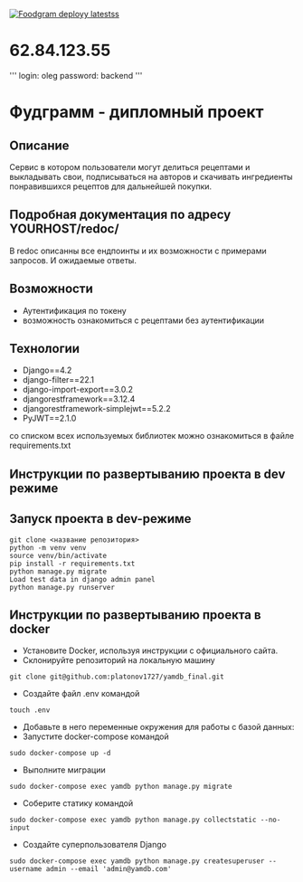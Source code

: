 [![Foodgram deployy latestss](https://github.com/platonov1727/foodgram-project-react/actions/workflows/django.yml/badge.svg)](https://github.com/platonov1727/foodgram-project-react/actions/workflows/django.yml)

# 62.84.123.55

'''
login: oleg
password: backend
'''

# Фудграмм - дипломный проект

## Описание

Сервис в котором пользователи могут делиться рецептами и выкладывать свои, подписываться на авторов и скачивать ингредиенты понравившихся рецептов для дальнейшей покупки.

## Подробная документация по адресу YOURHOST/redoc/

В redoc описанны все ендпоинты и их возможности с примерами запросов. И ожидаемые ответы.

## Возможности

- Аутентификация по токену
- возможность ознакомиться с рецептами без аутентификации

## Технологии

- Django==4.2
- django-filter==22.1
- django-import-export==3.0.2
- djangorestframework==3.12.4
- djangorestframework-simplejwt==5.2.2
- PyJWT==2.1.0

со списком всех используемых библиотек можно ознакомиться в файлe requirements.txt

## Инструкции по развертыванию проекта в dev режиме

## Запуск проекта в dev-режиме

```code
git clone <название репозитория>
python -m venv venv
source venv/bin/activate
pip install -r requirements.txt
python manage.py migrate
Load test data in django admin panel
python manage.py runserver
```

## Инструкции по развертыванию проекта в docker

- Установите Docker, используя инструкции с официального сайта.
- Склонируйте репозиторий на локальную машину

```code
git clone git@github.com:platonov1727/yamdb_final.git
```

- Создайте файл .env командой

```code
touch .env
```

- Добавьте в него переменные окружения для работы с базой данных:
- Запустите docker-compose командой

```code
sudo docker-compose up -d
```

- Выполните миграции

```code
sudo docker-compose exec yamdb python manage.py migrate
```

- Соберите статику командой

```code
sudo docker-compose exec yamdb python manage.py collectstatic --no-input
```

- Создайте суперпользователя Django

```code
sudo docker-compose exec yamdb python manage.py createsuperuser --username admin --email 'admin@yamdb.com'
```
